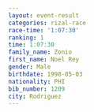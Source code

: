 ```yaml
---
layout: event-result 
categories: rizal-race 
race-time: '1:07:30'
ranking: 1
time: 1:07:30
family_name: Zonio
first_name: Noel Rey
gender: Male
birthdate: 1998-05-03
nationality: PHI
bib_number: 1209
city: Rodriguez
---
```


